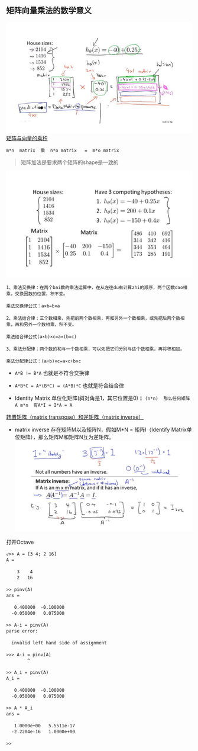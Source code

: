 ## 矩阵向量乘法的数学意义
![](img/matrix-saclar-multi.jpg)
[矩阵与向量的乘积](https://www.cnblogs.com/yibeimingyue/p/9924698.html)

`m*n  matrix  乘  n*o matrix   =  m*o matrix`
> 矩阵加法是要求两个矩阵的shape是一致的

![](img/matrix-matrix-multi.jpg)


```
1、乘法交换律：在两个bai数的乘法运算中，在从左往du右计算zhi的顺序，两个因数dao相乘，交换因数的位置，积不变。

乘法交换律公式：a×b=b×a

2、乘法结合律：三个数相乘，先把前两个数相乘，再和另外一个数相乘，或先把后两个数相乘，再和另外一个数相乘，积不变。

乘法结合律公式(a×b)×c=a×(b×c)

3、乘法分配律：两个数的和与一个数相乘，可以先把它们分别与这个数相乘，再将积相加。

乘法分配律公式：(a+b)×c=a×c+b×c
```

- `A*B != B*A` 也就是不符合交换律
- `A*B*C = A*(B*C) = (A*B)*C`  也就是符合结合律

- Identity Matrix 单位化矩阵(斜对角是1，其它位置是0)  `I (n*n)  那么任何矩阵A m*n  有A*I = I*A = A`

[转置矩阵（matrix transpose）和逆矩阵（matrix inverse）](https://blog.csdn.net/cui6864520fei000/article/details/86572306)
-  matrix inverse 存在矩阵M以及矩阵N，假如M*N = 矩阵I（Identify Matrix单位矩阵），那么矩阵M和矩阵N互为逆矩阵。
![](img/matrix-inverse.jpg)

打开Octave
```
୰>> A = [3 4; 2 16]
A =

    3    4
    2   16

>> pinv(A)
ans =

   0.400000  -0.100000
  -0.050000   0.075000

>> A-i = pinv(A)
parse error:

  invalid left hand side of assignment

>>> A-i = pinv(A)
        ^

>> A_i = pinv(A)
A_i =

   0.400000  -0.100000
  -0.050000   0.075000

>> A * A_i
ans =

   1.0000e+00   5.5511e-17
  -2.2204e-16   1.0000e+00

>>
```
